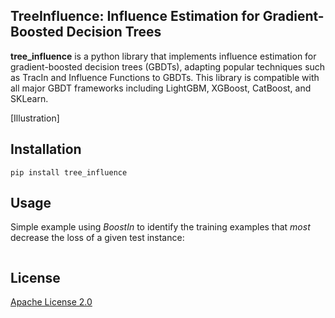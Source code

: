 TreeInfluence: Influence Estimation for Gradient-Boosted Decision Trees
---
**tree_influence** is a python library that implements influence estimation for gradient-boosted decision trees (GBDTs), adapting popular techniques such as TracIn and Influence Functions to GBDTs. This library is compatible with all major GBDT frameworks including LightGBM, XGBoost, CatBoost, and SKLearn.

[Illustration]

Installation
---

```shell
pip install tree_influence
```

Usage
---
Simple example using *BoostIn* to identify the training examples that *most* decrease the loss of a given test instance:

```python
```

License
---
[Apache License 2.0]()

<!--Reference
---
Brophy, Hammoudeh, and Lowd. [Adapting and Evaluating Influence-Estimation Methods for Gradient-Boosted Decision Trees](). arXiv 2022.

```
```-->